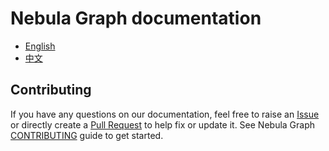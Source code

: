 # Nebula Graph documentation

- [English](https://docs.nebula-graph.io)
- [中文](https://docs.nebula-graph.com.cn/)

## Contributing

If you have any questions on our documentation, feel free to raise an [Issue](https://github.com/vesoft-inc/nebula-docs/issues) or directly create a [Pull Request](https://github.com/vesoft-inc/nebula-docs/pulls) to help fix or update it. See Nebula Graph [CONTRIBUTING](CONTRIBUTING.md) guide to get started.
